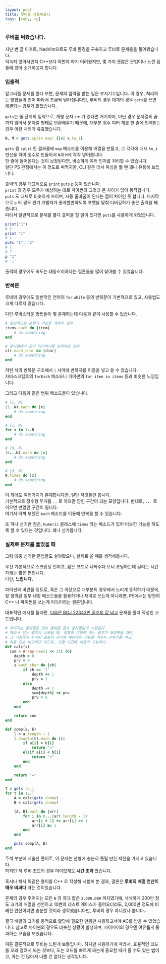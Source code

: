 ```yaml
---
layout: post
title: 루비를 사용해보니
tags: [ruby, cp]
---
```

### 루비를 써봤습니다.

지난 번 글 이후로, NeoVim으로도 루비 환경을 구축하고 루비로 문제를을 풀어봤습니다.  
익숙지 않아서인지 C++보다 어쩐지 하기 어려웠지만, 몇 가지 괜찮은 문법이나 느낀 점 들에 있어 소개하고자 합니다.

### 입출력

알고리즘 문제를 풀다 보면, 문제의 입력을 받는 일은 부지기수입니다. 이 경우, 처리하는 방법들이 언어 따라서 조금씩 달라집니다만, 루비의 경우 대개의 경우 `gets`를 쓰면 해결되는 경우가 많았습니다.

`gets`는 줄 단위의 입력으로, 개행 문자 `\ㅜ` 가 있다면  거기까지, 아닌 경우 문자열의 끝까지 읽어서 문자열 형태로 반환해주기 떄문에, 대부분 정수 여러 개를 한 줄에 입력받는 경우 이런 처리가 유효했습니다.

```ruby
N, M = gets.split.map! {|x| x.to_i}
```

`gets` 를 `split` 한 결과물에 `map` 메소드를 이용해 배열을 만들고, 그 각각에 대새 `to_i` 연산을 하여 정수로 만들어서 `N`과 `M`에 각각 넣어줍니다.  
한 줄에 들어온다는 것이 보장된다면, 비슷하게 여러 인자를 처리할 수 있습니다.  
일단 PS 관점에서는 이 정도로 써먹지만, CLI 같은 데서 파싱을 할 땐 꽤나 유용해 보입니다.

출력의 경우 대표적으로 `print` `puts` `p` 등이 있습니다.  
`print` 의 경우 모두가 예상하는 대로 파이썬의 그것과 큰 차이가 없이 동작합니다.  
`puts` 도 대체로 비슷하게 쓰이며, 자동 줄바꿈이 된다는 점이 차이인 듯 합니다.
마지막으로 `p` 의 경우 뭔가 개발자가 좋아할만하도록 포맷을 맞춰 디버깅하기 좋은 출력을 해줍니다.  
따라서 일반적으로 문제를 풀다 출력을 할 일이 있다면 `puts`를 사용하게 되었습니다.

```ruby
print("1")
# 1
print "1"
# 1
puts "1", "2"
# 1
# 2
p "1"
# '1'
```

출력의 경우에도 속도는 대동소이하다는 결론들을 많이 찾아볼 수 있었습니다.

### 반복문

루비의 경우에도 일반적인 언어의 `for` `while` 등의 반복문이 기본적으로 있고, 사용법도 크게 다르지 않습니다.

다만 루비스러운 방법들이 몇 존재하는데 다음과 같이 사용할 수 있습니다.

```ruby
# 일반적으로 순회가 가능한 객체의 경우
items.each do |item|
    # do something
end

# 문자열에서 문자 하나하나를 순회하는 경우
str.each_char do |char|
    # do something
end
```

저런 식의 반복문 구조에서 `|` 사이에 반복자를 이름을 넣고 쓸 수 있습니다.  
자바스크립트의 `forEach` 메소드나 파이썬의 `for item in items` 등과 비슷한 느낌입니다.

그리고 다음과 같은 범위 메소드들이 있습니다.

```ruby
# [1, N]
(1..N).each do |x|
    # do something
end

# [1, N]
for x in 1..N
    # do something
end

# [0, N) 
(0...N).each do |x|
    # do something
end

# [0, N)
N.times do |x|
    # do something
end
```

이 외에도 여러가지가 존재합니다만, 일단 저것들만 봅시다.  
기본적으로 정수형 두개를 `..` 로 이으면 닫힌 구간이 되는 모양입니다.  반대로, `...` 로 이으면 반열린 구간이 됩니다.  
여기서 아까 보았던 `each` 메소드를 이용해 반복을 할 수 있습니다.

또 하나 신기한 점은, `Numeric` 클래스에 `times` 라는 메소드가 있어 비슷한 기능을 하도록 할 수 있다는 것입니다. 꽤나 신기합니다.

### 실제로 문제를 풀었을 때

그럼 대충 신기한 문법들도 살펴봤으니, 실제로 쓸 때를 생각해봅시다.

우선 기본적으로 스크립팅 언어고, 짧은 코드로 나와주다 보니 코딩하는데 걸리는 시간 자체는 짧은 편입니다.  
다만, **느립니다.**

파이썬과 비견될 정도로, 혹은 그 이상으로 대부분의 경우에서 느리게 동작하기 때문에, 잘 정의된 일부 내장 메소드들을 활용하거나 재미로 쓰는게 아니라면, PS에서는 얌전히 C++ 나 파이썬을 쓰는게 이득이라는 결론입니다.

대표적인 예시를 들자면, [다음은 BOJ 22343번 괄호의 값 비교](https://www.acmicpc.net/problem/22343) 문제를 풀러 작성한 코드입니다.

```ruby
# 주어지는 문자열은 전부 올바른 괄호 문자열임이 보장된다.
# 따라서 닫는 괄호가 나왔을 때, 정확히 이전에 여는 괄호가 등장했을 때만,
# 그 시점까지 누적된 괄호의 깊이에 해당하는 비트를 켜주는 전처리를 하고,
# 이를 단순 비교하면 되므로, 선형 시간에 해결이 가능하다.
def calc(s)
  sum = Array.new(1 << 21) {0}
    depth = 0
    prv = 0
    s.each_char do |ch|
        if ch == '('
            depth += 1
            prv = 1
        else
            depth -= 1
            sum[depth] += prv
            prv = 0
        end
    end

    return sum
end

def comp(a, b)
    l = a.length - 1
    l.downto(0).each do |i|
        if a[i] > b[i]
            return ">"
        elsif a[i] < b[i]
            return "<"
        end
    end

    return "="
end

T = gets.to_i
for t in 1..T
    A = calc(gets.chomp)
    B = calc(gets.chomp)

    [A, B].each do |arr|
        for i in 0...(arr.length - 1)
            arr[i + 1] += arr[i] >> 1
            arr[i] &= 1
        end
    end

    puts comp(A, B)
end
```

주석 부분에 서술한 풀이로, 이 문제는 선형에 충분히 풀릴 만한 제한을 가지고 있습니다.  
하지만 저 루비 초드의 경우 어이없게도 **시간 초과** 였습니다.

혹시나 해서 똑같은 풀이를 C++ 로 작성해 시험해 본 결과, 결론은 **루비의 배열 연산이 매우 비싸다** 라는 것이었습니다.

문제의 경우 주어지는 모든 `N` 의 최대 합은 `3,000,000` 까지였기에, 넉넉하게 200만 정도 크기의 배열을 선언하고 10번의 테스트 케이스가 들어오더라도, 2,000만 정도에 비례한 연산이라면 충분할 것이라 생각했습니다만, 루비의 경우 아니었나 봅니다...

결국 배열의 크기를 동적으로 할당해 필요한 만큼만 사용하고서야 AC를 받을 수 있었습니다. 참고로 파이썬의 경우도 비슷한 상황이 발생하며, 파이파이의 경우엔 여유롭게 통과하는 모습을 보였습니다.

여튼 결론적으로 루비는 느린게 보통입니다. 하지만 사용하기에 따라서, 효율적인 코드를 오래 걸려서 짜는 것보다, 도는 코드를 빠르게 짜는게 중요할 때가 올 수도 있는 법이고, 아는 건 많아서 나쁠 건 없다는 생각입니다.
